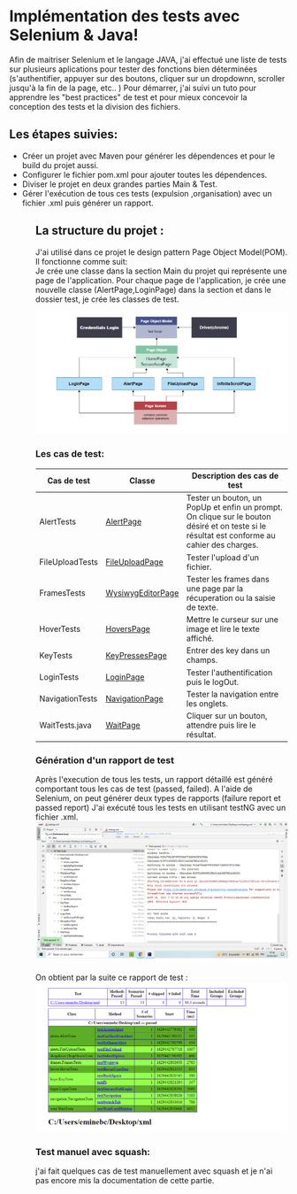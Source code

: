  Implémentation des tests avec Selenium & Java!
===========

Afin de maitriser Selenium et le langage JAVA, j'ai effectué une liste de tests sur plusieurs aplications pour tester des fonctions bien déterminées (s'authentifier,
appuyer sur des boutons, cliquer sur un dropdownn, scroller jusqu'à la fin de la page, etc.. )
Pour démarrer, j'ai suivi un tuto pour apprendre les "best practices" de test et pour mieux concevoir la conception des tests et la division des fichiers.

Les étapes suivies: 
-----------------------------------------------------


<ul> 
    <li>Créer un projet avec Maven pour générer les dépendences et pour le build du projet aussi.</li>
    <li>Configurer le fichier pom.xml pour ajouter toutes les dépendences.</li>
    <li> Diviser le projet en deux grandes parties Main & Test.</li>
    <li> Gérer l'exécution de tous ces tests (expulsion ,organisation) avec un fichier .xml puis générer un rapport.  </li>
<ul/>


La structure du projet  : 
-----------------------------------------------------
J'ai utilisé dans ce projet le design pattern Page Object Model(POM). Il fonctionne comme suit:<br />
Je crée une classe dans la section Main du projet qui représente une page de l'application. Pour chaque page de l'application, je crée une nouvelle classe (AlertPage,LoginPage) dans la section et dans le dossier test, je crée les classes de test.

![hello-theme](https://github.com/amine784/test-suite/blob/main/captureTest/pom2.png)

### Les cas de test:

| Cas de test     | Classe                                                                                            | Description des cas de test                                                                                                                                                    |
|-----------------|---------------------------------------------------------------------------------------------------|--------------------------------------------------------------------------------------------------------------------------------------------------------------------------------|
| AlertTests      |[AlertPage](https://github.com/amine784/test-suite/blob/main/captureTest/1-captureTestalert.png)   | Tester un bouton, un PopUp et enfin un prompt.  On clique sur le bouton désiré et on teste si le résultat est conforme au cahier des charges.        |
| FileUploadTests |[FileUploadPage](https://github.com/amine784/test-suite/blob/main/captureTest/fileUpload.png)      | Tester l'upload d'un fichier.  		                                                                                                                                   |     
| FramesTests     |[WysiwygEditorPage](https://github.com/amine784/test-suite/blob/main/captureTest/3-frameTest.png)  | Tester les frames dans une page par la récuperation ou la saisie de texte.                                                                                                      |
| HoverTests      |[HoversPage](https://github.com/amine784/test-suite/blob/main/captureTest/4-hoverTest.png)         | Mettre le curseur sur une image et lire  le texte affiché.                                                                                                         |
| KeyTests        |[KeyPressesPage](https://github.com/amine784/test-suite/blob/main/captureTest/5-keyTest.png)       | Entrer des key dans un champs.                                                                                                                                      |                                                                                                                                   
| LoginTests      |[LoginPage](https://github.com/amine784/test-suite/blob/main/captureTest/login.png)                | Tester l'authentification puis le logOut.                                                                                                                                |
| NavigationTests |[NavigationPage](https://github.com/amine784/test-suite/blob/main/captureTest/7-navigationTest.png)| Tester la navigation entre les onglets.                                                                                                                                             |
| WaitTests.java  |[WaitPage](https://github.com/amine784/test-suite/blob/main/captureTest/8-waitTest.png)            | Cliquer sur un bouton, attendre puis lire le résultat.                                                                                                            |                                                                                                             |
                            



### Génération  d'un rapport de test
 Après l'execution de tous les tests, un rapport détaillé est généré comportant tous les cas de test (passed, failed). A l'aide de Selenium, on peut
générer deux types de rapports (failure report et passed report)
J'ai exécuté tous les tests en utilisant testNG avec un fichier .xml.
![xml](https://github.com/amine784/test-suite/blob/main/captureTest/xmlfile.png) 

On obtient par la suite ce rapport de test :
![rapport](https://github.com/amine784/test-suite/blob/main/captureTest/repportGeneration.png) 


### Test manuel avec squash:
j'ai fait quelques cas de test manuellement avec squash et je n'ai pas encore mis la documentation de cette partie.
